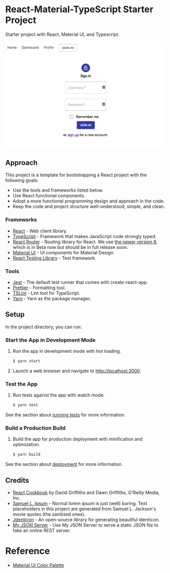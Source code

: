 # React-Material-TypeScript Starter Project

Starter project with React, Material UI, and Typescript.

![React-Material-TypeScript application screenshot](docs/react-mui-ts-screenshot.png)

## Approach

This project is a template for bootstrapping a React project with the following goals:

* Use the tools and frameworks listed below.
* Use React functional components.
* Adopt a more functional programming design and approach in the code.
* Keep the code and project structure well-understood, simple, and clean.

### Frameworks

* [React](https://reactjs.org/) - Web client library.
* [TypeScript](http://www.typescriptlang.org) - Framework that makes JavaScript code strongly typed.
* [React Router](https://reacttraining.com/react-router/core) - Routing library for React. We use [the newer version 6](https://reacttraining.com/blog/react-router-v6-pre/), which is in Beta now but should be in full release soon.
* [Material UI](https://material-ui.com/) - UI components for Material Design.
* [React Testing Library](https://testing-library.com/docs/react-testing-library/intro/) - Test framework.

### Tools

* [Jest](https://facebook.github.io/jest/) - The default test runner that comes with create-react-app.
* [Prettier](https://prettier.io/) - Formatting tool.
* [TSLint](https://palantir.github.io/tslint/) - Lint tool for TypeScript.
* [Yarn](https://yarnpkg.com/) - Yarn as the package manager.

## Setup

In the project directory, you can run:

### Start the App in Development Mode

1. Run the app in development mode with hot loading.

   ```bash
   $ yarn start
   ```

1. Launch a web browser and navigate to [http://localhost:3000](http://localhost:3000).

### Test the App

1. Run tests against the app with watch mode.

   ```bash
   $ yarn test
   ```

See the section about [running tests](https://facebook.github.io/create-react-app/docs/running-tests) for more information.

### Build a Production Build

1. Build the app for production deployment with minification and optimization.

   ```bash
   $ yarn build
   ```

See the section about [deployment](https://facebook.github.io/create-react-app/docs/deployment) for more information.

## Credits

* [React Cookbook](https://learning.oreilly.com/library/view/react-cookbook/9781492085836/) by David Griffiths and Dawn Griffiths, O'Reilly Media, Inc.
* [Samuel L. Ipsum](https://slipsum.com/) - Normal lorem ipsum is just (well) boring. Text placeholders in this project are generated from Samuel L. Jackson's movie quotes (the sanitized ones).
* [Jdenticon](https://jdenticon.com/) - An open-source library for generating beautiful identicon.
* [My JSON Server](my-json-server.typicode.com) - Use My JSON Server to serve a static JSON file to fake an online REST server.

# Reference

* [Material UI Color Palette](https://material-ui.com/customization/color/)
